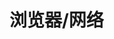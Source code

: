 # 浏览器/网络

<Badge type="info" text="浏览器渲染原理" />
<Badge type="tip" text="网络" />
<Badge type="warning" text="WebAPI" />
<Badge type="danger" text="设备能力" />
<Badge type="info" text="HTTP" />
<Badge type="tip" text="AJAX" />
<Badge type="warning" text="RESTful API" />